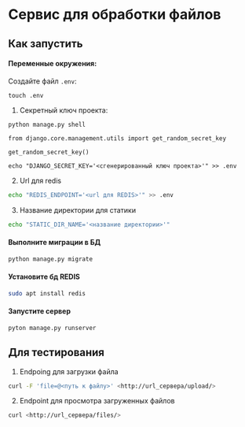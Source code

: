 # Сервис для обработки файлов 


## Как запустить 


#### Переменные окружения:

Создайте файл `.env`:

```
touch .env
```

1. Секретный ключ проекта: 

```
python manage.py shell
```

```
from django.core.management.utils import get_random_secret_key  

get_random_secret_key()
```

```
echo "DJANGO_SECRET_KEY='<сгенерированный ключ проекта>'" >> .env
```

2. Url для redis  

```sh
echo "REDIS_ENDPOINT='<url для REDIS>'" >> .env
```

3. Название директории для статики

```sh
echo "STATIC_DIR_NAME='<название директории>'"
```

#### Выполните миграции в БД

```sh
python manage.py migrate
```

#### Установите бд REDIS

```sh
sudo apt install redis
```

#### Запустите сервер

```sh
pyton manage.py runserver
```


## Для тестирования

1. Endpoing для загрузки файла

```sh
curl -F 'file=@<путь к файлу>' <http://url_сервера/upload/>
```

2. Endpoint для просмотра загруженных файлов

```sh
curl <http://url_сервера/files/>
```



